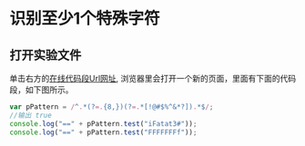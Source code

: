 # 识别至少1个特殊字符

## 打开实验文件

单击右方的[在线代码段Url网址](http://pythontutor.com/javascript.html#code=var%20pPattern%20%3D%20/%5E.*%28%3F%3D.%7B8,%7D%29%28%3F%3D.*%5B!%40%23%24%25%5E%26*%3F%5D%29.*%24/%3B%0A//%E8%BE%93%E5%87%BA%20true%0Aconsole.log%28%22%3D%3D%22%20%2B%20pPattern.test%28%22iFatat3%23%22%29%29%3B%0Aconsole.log%28%22%3D%3D%22%20%2B%20pPattern.test%28%22FFFFFFFf%22%29%29%3B%0A&mode=edit&origin=opt-frontend.js&py=js&rawInputLstJSON=%5B%5D), 浏览器里会打开一个新的页面，里面有下面的代码段，如下图所示。

```javascript
var pPattern = /^.*(?=.{8,})(?=.*[!@#$%^&*?]).*$/;
//输出 true
console.log("==" + pPattern.test("iFatat3#"));
console.log("==" + pPattern.test("FFFFFFFf"));
```


